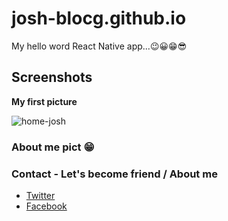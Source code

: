 # josh-blocg.github.io

My hello word React Native app...😉😀😁😎 

## Screenshots
**My first picture**

![home-josh](https://user-images.githubusercontent.com/60498337/93664665-88fc4b80-fa68-11ea-9d3a-40f0da7e0e54.PNG)

### About me pict 😁


### Contact - Let's become friend / About me

- [Twitter](https://twitter.com/home?lang=fr)
- [Facebook](https://web.facebook.com/josue.muleshi?ref=bookmarks)
